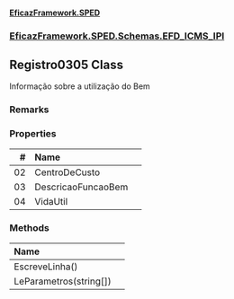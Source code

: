 #### [EficazFramework.SPED](EficazFrameworkSPED.md 'EficazFramework SPED')
### [EficazFramework.SPED.Schemas.EFD_ICMS_IPI](EficazFramework.SPED.Schemas.EFD_ICMS_IPI.md 'EficazFramework.SPED.Schemas.EFD_ICMS_IPI')

## Registro0305 Class

Informação sobre a utilização do Bem

### Remarks
### Properties

| # | Name | |
| ---: | :--- | :--- |
| 02 | CentroDeCusto |  |
| 03 | DescricaoFuncaoBem |  |
| 04 | VidaUtil |  |
### Methods

| Name | |
| :--- | :--- |
| EscreveLinha() |  |
| LeParametros(string[]) |  |
